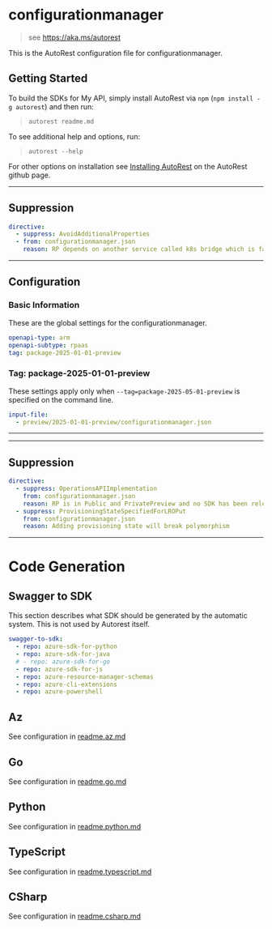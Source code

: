 # configurationmanager

> see https://aka.ms/autorest

This is the AutoRest configuration file for configurationmanager.

## Getting Started

To build the SDKs for My API, simply install AutoRest via `npm` (`npm install -g autorest`) and then run:

> `autorest readme.md`

To see additional help and options, run:

> `autorest --help`

For other options on installation see [Installing AutoRest](https://aka.ms/autorest/install) on the AutoRest github page.

---

## Suppression

``` yaml
directive:
  - suppress: AvoidAdditionalProperties
  - from: configurationmanager.json
    reason: RP depends on another service called k8s bridge which is facing issues during serialization of data. The changes required in that service will not be implemented before our public preview, so we need to go ahead with using Record which adds this. Check https://msazure.visualstudio.com/One/_workitems/edit/31068512
```

---

## Configuration

### Basic Information

These are the global settings for the configurationmanager.

```yaml
openapi-type: arm
openapi-subtype: rpaas
tag: package-2025-01-01-preview
```

### Tag: package-2025-01-01-preview

These settings apply only when `--tag=package-2025-05-01-preview` is specified on the command line.

```yaml $(tag) == 'package-2025-01-01-preview'
input-file:
  - preview/2025-01-01-preview/configurationmanager.json
```

---

---
## Suppression
```yaml
directive:
  - suppress: OperationsAPIImplementation
    from: configurationmanager.json
    reason: RP is in Public and PrivatePreview and no SDK has been released yet. Microsoft.Edge RP consist of multiple resources which are owned/maintained by different teams, so we follow folder structure for Service Group (explained here https://github.com/Azure/azure-rest-api-specs-pr/tree/RPSaaSMaster?tab=readme-ov-file#folder-structure-for-service-group). We do have operations api exposed from common-location/folder (https://github.com/Azure/azure-rest-api-specs-pr/blob/RPSaaSMaster/specification/edge/resource-manager/Microsoft.Edge/edge/preview/2024-02-01-preview/operations.json#L46C5-L46C43) so every resource need not expose it separately. There has been open issue [Avocado] Support service group folder scenario azure-sdk-tools#6201 for the same.
  - suppress: ProvisioningStateSpecifiedForLROPut
    from: configurationmanager.json
    reason: Adding provisioning state will break polymorphism

```
---

# Code Generation

## Swagger to SDK

This section describes what SDK should be generated by the automatic system.
This is not used by Autorest itself.

```yaml $(swagger-to-sdk)
swagger-to-sdk:
  - repo: azure-sdk-for-python
  - repo: azure-sdk-for-java
  # - repo: azure-sdk-for-go
  - repo: azure-sdk-for-js
  - repo: azure-resource-manager-schemas
  - repo: azure-cli-extensions
  - repo: azure-powershell
```
## Az

See configuration in [readme.az.md](./readme.az.md)

## Go

See configuration in [readme.go.md](./readme.go.md)

## Python

See configuration in [readme.python.md](./readme.python.md)

## TypeScript

See configuration in [readme.typescript.md](./readme.typescript.md)

## CSharp

See configuration in [readme.csharp.md](./readme.csharp.md)
